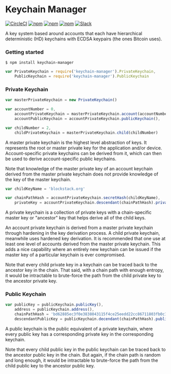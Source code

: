 # Keychain Manager

[![CircleCI](https://img.shields.io/circleci/project/blockstack/keychain-manager-js.svg)](https://circleci.com/gh/blockstack/keychain-manager-js)
[![npm](https://img.shields.io/npm/v/keychain-manager.svg)](https://www.npmjs.com/package/keychain-manager)
[![npm](https://img.shields.io/npm/dm/keychain-manager.svg)](https://www.npmjs.com/package/keychain-manager)
[![npm](https://img.shields.io/npm/l/keychain-manager.svg)](https://www.npmjs.com/package/keychain-manager)
[![Slack](http://slack.blockstack.org/badge.svg)](http://slack.blockstack.org/)

A key system based around accounts that each have hierarchical deterministic (HD) keychains with ECDSA keypairs (the ones Bitcoin uses).

### Getting started

```
$ npm install keychain-manager
```

```js
var PrivateKeychain = require('keychain-manager').PrivateKeychain,
    PublicKeychain = require('keychain-manager').PublicKeychain
```

### Private Keychain

```js
var masterPrivateKeychain = new PrivateKeychain()

var accountNumber = 0,
    accountPrivateKeychain = masterPrivateKeychain.account(accountNumber),
    accountPublicKeychain = accountPrivateKeychain.publicKeychain(),

var childNumber = 2,
    childPrivateKeychain = masterPrivateKeychain.child(childNumber)
```

A master private keychain is the highest level abstraction of keys. It represents the root or master private key for the application and/or device. Account-specific private keychains can be derived from it, which can then be used to derive account-specific public keychains.

Note that knowledge of the master private key of an account keychain derived from the master private keychain does not provide knowledge of the key of the master keychain.

```js
var childKeyName = 'blockstack.org'

var chainPathHash = accountPrivateKeychain.secretHash(childKeyName),
    privateKey = accountPrivateKeychain.descendant(chainPathHash).privateKey()
```

A private keychain is a collection of private keys with a chain-specific master key or "ancestor" key that helps derive all of the child keys.

An account private keychain is derived from a master private keychain through hardening in the key derivation process. A child private keychain, meanwhile uses hardened key derivation. It is recommended that one use at least one level of accounts derived from the master private keychain. This adds a nice capability where an entirely new keychain can be issued if the master key of a particular keychain is ever compromised.

Note that every child private key in a keychain can be traced back to the ancestor key in the chain. That said, with a chain path with enough entropy, it would be intractable to brute-force the path from the child private key to the ancestor private key.

### Public Keychain

```js
var publicKey = publicKeychain.publicKey(),
    address = publicKeychain.address(),
    chainPathHash = 'bd62885ec3f0e3838043115f4ce25eedd22cc86711803fb0c19601eeef185e39',
    descendantPublicKey = publicKeychain.decendant(chainPathHash).publicKey()
```

A public keychain is the public equivalent of a private keychain, where every public key has a corresponding private key in the corresponding keychain.

Note that every child public key in the public keychain can be traced back to the ancestor public key in the chain. But again, if the chain path is random and long enough, it would be intractable to brute-force the path from the child public key to the ancestor public key.
